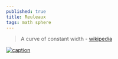 ```yaml
---
published: true
title: Reuleaux
tags: math sphere
---
```

> A curve of constant width - [wikipedia](https://en.wikipedia.org/wiki/Curve_of_constant_width)

[![caption](https://img.youtube.com/vi/xyDf-nUHeRI/0.jpg)](https://www.thingiverse.com/thing:193201)